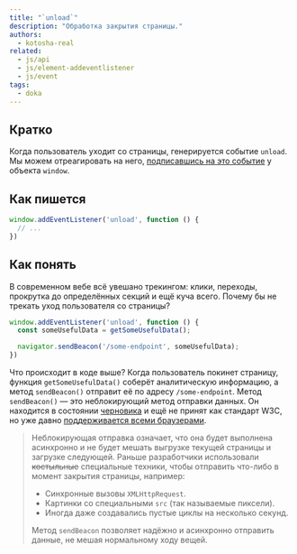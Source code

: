 ```yaml
---
title: "`unload`"
description: "Обработка закрытия страницы."
authors:
  - kotosha-real
related:
  - js/api
  - js/element-addeventlistener
  - js/event
tags:
  - doka
---
```


## Кратко

Когда пользователь уходит со страницы, генерируется событие `unload`. Мы можем отреагировать на него, [подписавшись на это событие](/js/events/) у объекта `window`.

## Как пишется

```js
window.addEventListener('unload', function () {
  // ...
})
```

## Как понять

В современном вебе всё увешано трекингом: клики, переходы, прокрутка до определённых секций и ещё куча всего. Почему бы не трекать уход пользователя со страницы?

```js
window.addEventListener('unload', function () {
  const someUsefulData = getSomeUsefulData();

  navigator.sendBeacon('/some-endpoint', someUsefulData);
})
```

Что происходит в коде выше? Когда пользователь покинет страницу, функция `getSomeUsefulData()` соберёт аналитическую информацию, а метод `sendBeacon()` отправит её по адресу `/some-endpoint`. Метод `sendBeacon()` — это неблокирующий метод отправки данных. Он находится в состоянии [черновика](https://w3c.github.io/beacon/) и ещё не принят как стандарт W3C, но уже давно [поддерживается всеми браузерами](https://caniuse.com/?search=sendbeacon).

> Неблокирующая отправка означает, что она будет выполнена асинхронно и не будет мешать выгрузке текущей страницы и загрузке следующей.
> Раньше разработчики использовали ~~костыльные~~ специальные техники, чтобы отправить что-либо в момент закрытия страницы, например:
>
> - Синхронные вызовы `XMLHttpRequest`.
> - Картинки со специальными `src` (так называемые пиксели).
> - Иногда даже создавались пустые циклы на несколько секунд.
>
> Метод `sendBeacon` позволяет надёжно и асинхронно отправить данные, не мешая нормальному ходу вещей.
